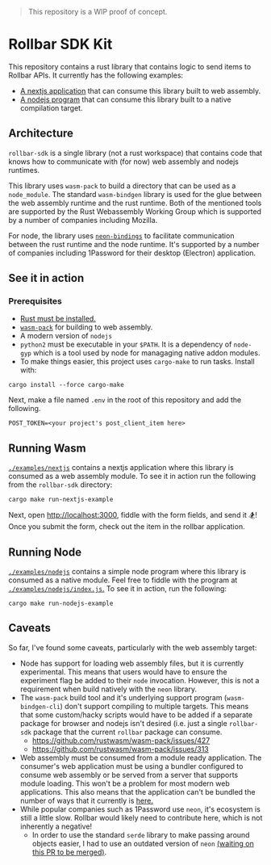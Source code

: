 > This repository is a WIP proof of concept.

# Rollbar SDK Kit

This repository contains a rust library that contains logic to send items to Rollbar APIs. It currently has the following examples:

- [A nextjs application](./examples/nextjs) that can consume this library built to web assembly.
- [A nodejs program](./examples/nextjs) that can consume this library built to a native compilation target.

## Architecture

`rollbar-sdk` is a single library (not a rust workspace) that contains code that knows how to communicate with (for now) web assembly and nodejs runtimes.

This library uses `wasm-pack` to build a directory that can be used as a `node_module`. The standard `wasm-bindgen` library is used for the glue between the web assembly runtime and the rust runtime. Both of the mentioned tools are supported by the Rust Webassembly Working Group which is supported by a number of companies including Mozilla.

For node, the library uses [`neon-bindings`](https://neon-bindings.com/) to facilitate communication between the rust runtime and the node runtime. It's supported by a number of companies including 1Password for their desktop (Electron) application.

## See it in action

### Prerequisites

- [Rust must be installed.](https://rustup.rs/)
- [`wasm-pack`](https://rustwasm.github.io/wasm-pack/installer/) for building to web assembly.
- A modern version of `nodejs`
- `python2` must be executable in your `$PATH`. It is a dependency of `node-gyp` which is a tool used by node for managaging native addon modules.
- To make things easier, this project uses `cargo-make` to run tasks. Install with:

```
cargo install --force cargo-make
```

Next, make a file named `.env` in the root of this repository and add the following.

```
POST_TOKEN=<your project's post_client_item here>
```

## Running Wasm

[`./examples/nextjs`](./examples/nextjs) contains a nextjs application where this library is consumed as a web assembly module. To see it in action run the following from the `rollbar-sdk` directory: 

```shell
cargo make run-nextjs-example
```

Next, open [http://localhost:3000](http://localhost:3000), fiddle with the form fields, and send it 🏂! Once you submit the form, check out the item in the rollbar application.

## Running Node

[`./examples/nodejs`](./examples/nextjs) contains a simple node program where this library is consumed as a native module. Feel free to fiddle with the program at [`./examples/nodejs/index.js`.](./examples/nodejs/index.js) To see it in action, run the following:

```shell
cargo make run-nodejs-example
```

## Caveats

So far, I've found some caveats, particularly with the web assembly target:

- Node has support for loading web assembly files, but it is currently experimental. This means that users would have to ensure the experiment flag be added to their `node` invocation. However, this is not a requirement when build natively with the `neon` library.
- The `wasm-pack` build tool and it's underlying support program (`wasm-bindgen-cli`) don't support compiling to multiple targets. This means that some custom/hacky scripts would have to be added if a separate package for browser and nodejs isn't desired (i.e. just a single `rollbar-sdk` package that the current `rollbar` package can consume.
  - https://github.com/rustwasm/wasm-pack/issues/427
  - https://github.com/rustwasm/wasm-pack/issues/313
- Web assembly must be consumed from a module ready application. The consumer's web application must be using a bundler configured to consume web assembly or be served from a server that supports module loading. This won't be a problem for most modern web applications. This also means that the application can't be bundled the number of ways that it currently is [here.](https://github.com/rollbar/rollbar.js/tree/master/release)
- While popular companies such as 1Password use `neon`, it's ecosystem is still a little slow. Rollbar would likely need to contribute here, which is not inherently a negative!
  - In order to use the standard `serde` library to make passing around objects easier, I had to use an outdated version of `neon` [(waiting on this PR to be merged)](https://github.com/matrix-org/neon-serde/pull/2).
